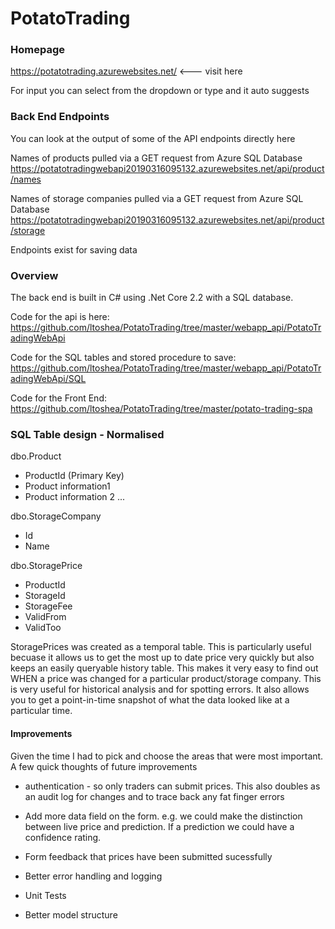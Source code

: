 # PotatoTrading

### Homepage
https://potatotrading.azurewebsites.net/ <--- visit here 

For input you can select from the dropdown or type and it auto suggests

### Back End Endpoints
You can look at the output of some of the API endpoints directly here

Names of products pulled via a GET request from Azure SQL Database
https://potatotradingwebapi20190316095132.azurewebsites.net/api/product/names

Names of storage companies pulled via a GET request from Azure SQL Database
https://potatotradingwebapi20190316095132.azurewebsites.net/api/product/storage

Endpoints exist for saving data

### Overview
The back end is built in C# using .Net Core 2.2 with a SQL database.

Code for the api is here: https://github.com/ltoshea/PotatoTrading/tree/master/webapp_api/PotatoTradingWebApi

Code for the SQL tables and stored procedure to save:
https://github.com/ltoshea/PotatoTrading/tree/master/webapp_api/PotatoTradingWebApi/SQL

Code for the Front End:
https://github.com/ltoshea/PotatoTrading/tree/master/potato-trading-spa

### SQL Table design - Normalised

dbo.Product
- ProductId (Primary Key)
- Product information1
- Product information 2
...

dbo.StorageCompany
- Id
- Name

dbo.StoragePrice
- ProductId
- StorageId
- StorageFee
- ValidFrom
- ValidToo

StoragePrices was created as a temporal table. This is particularly useful becuase it allows us to get the most up to date price very quickly but also keeps an easily queryable history table. This makes it very easy to find out WHEN a price was changed for a particular product/storage company. This is very useful for historical analysis and for spotting errors. It also allows you to get a  point-in-time snapshot of what the data looked like at a particular time.


#### Improvements
Given the time I had to pick and choose the areas that were most important. A few quick thoughts of future improvements

- authentication - so only traders can submit prices. This also doubles as an audit log for changes and to trace back any fat finger errors

- Add more data field on the form. 
e.g. we could make the distinction between live price and prediction. If a prediction we could have a confidence rating.

- Form feedback that prices have been submitted sucessfully

- Better error handling and logging 

- Unit Tests

- Better model structure
